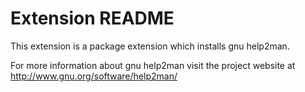 # Extension README

This extension is a package extension which installs gnu help2man.

For more information about gnu help2man visit the project website at
http://www.gnu.org/software/help2man/

